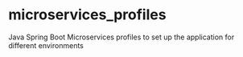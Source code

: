 # microservices_profiles
Java Spring Boot Microservices profiles to set up the application for different environments
